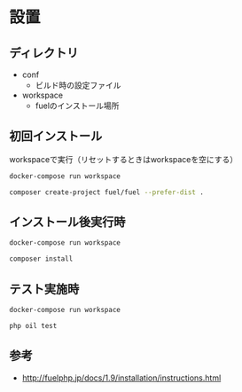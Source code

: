 # 設置

## ディレクトリ

- conf
  - ビルド時の設定ファイル
- workspace
  - fuelのインストール場所

## 初回インストール
workspaceで実行（リセットするときはworkspaceを空にする）

```bash
docker-compose run workspace
```

```bash
composer create-project fuel/fuel --prefer-dist .
```

## インストール後実行時

```bash
docker-compose run workspace
```

```bash
composer install
```

## テスト実施時

```bash
docker-compose run workspace
```

```bash
php oil test
```

## 参考
- http://fuelphp.jp/docs/1.9/installation/instructions.html